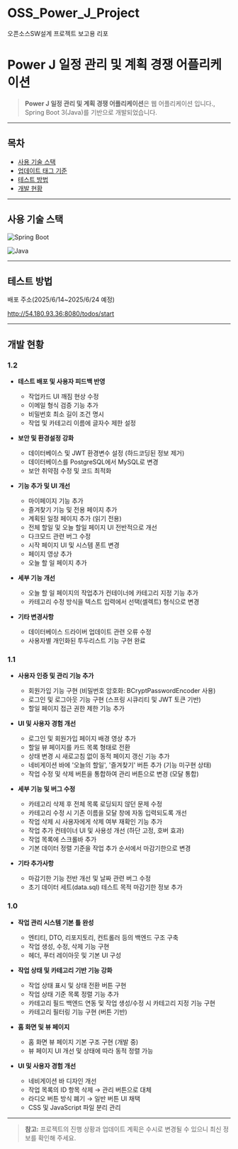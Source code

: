 # OSS_Power_J_Project
오픈소스SW설계 프로젝트 보고용 리포


# Power J 일정 관리 및 계획 경쟁 어플리케이션

> **Power J 일정 관리 및 계획 경쟁 어플리케이션**은 웹 어플리케이션 입니다., Spring Boot 3(Java)를 기반으로 개발되었습니다.

---

## 목차
- [사용 기술 스택](#사용-기술-스택)
- [업데이트 태그 기준](#업데이트-태그-기준)
- [테스트 방법](#테스트-방법)
- [개발 현황](#개발-현황)

---

## 사용 기술 스택 
  ![Spring Boot](https://img.shields.io/badge/Spring%20Boot-6DB33F?style=for-the-badge&logo=springboot&logoColor=white)
  
  ![Java](https://img.shields.io/badge/Java-A0522D?style=for-the-badge&logo=java&logoColor=white)

---

## 테스트 방법

배포 주소(2025/6/14~2025/6/24 예정)

http://54.180.93.36:8080/todos/start

---

## 개발 현황

### 1.2

- **테스트 배포 및 사용자 피드백 반영**
  - 작업카드 UI 깨짐 현상 수정
  - 이메일 형식 검증 기능 추가
  - 비밀번호 최소 길이 조건 명시
  - 작업 및 카테고리 이름에 글자수 제한 설정

- **보안 및 환경설정 강화**
  - 데이터베이스 및 JWT 환경변수 설정 (하드코딩된 정보 제거)
  - 데이터베이스를 PostgreSQL에서 MySQL로 변경
  - 보안 취약점 수정 및 코드 최적화

- **기능 추가 및 UI 개선**
  - 마이페이지 기능 추가
  - 즐겨찾기 기능 및 전용 페이지 추가
  - 계획된 일정 페이지 추가 (읽기 전용)
  - 전체 할일 및 오늘 할일 페이지 UI 전반적으로 개선
  - 다크모드 관련 버그 수정
  - 시작 페이지 UI 및 시스템 폰트 변경
  - 페이지 영상 추가
  - 오늘 할 일 페이지 추가

- **세부 기능 개선**
  - 오늘 할 일 페이지의 작업추가 컨테이너에 카테고리 지정 기능 추가
  - 카테고리 수정 방식을 텍스트 입력에서 선택(셀렉트) 형식으로 변경

- **기타 변경사항**
  - 데이터베이스 드라이버 업데이트 관련 오류 수정
  - 사용자별 개인화된 투두리스트 기능 구현 완료


### 1.1
- **사용자 인증 및 관리 기능 추가**
  - 회원가입 기능 구현 (비밀번호 암호화: BCryptPasswordEncoder 사용)
  - 로그인 및 로그아웃 기능 구현 (스프링 시큐리티 및 JWT 토큰 기반)
  - 할일 페이지 접근 권한 제한 기능 추가

- **UI 및 사용자 경험 개선**
  - 로그인 및 회원가입 페이지 배경 영상 추가
  - 할일 뷰 페이지를 카드 목록 형태로 전환
  - 상태 변경 시 새로고침 없이 동적 페이지 갱신 기능 추가
  - 네비게이션 바에 '오늘의 할일', '즐겨찾기' 버튼 추가 (기능 미구현 상태)
  - 작업 수정 및 삭제 버튼을 통합하여 관리 버튼으로 변경 (모달 통합)

- **세부 기능 및 버그 수정**
  - 카테고리 삭제 후 전체 목록 로딩되지 않던 문제 수정
  - 카테고리 수정 시 기존 이름을 모달 창에 자동 입력되도록 개선
  - 작업 삭제 시 사용자에게 삭제 여부 재확인 기능 추가
  - 작업 추가 컨테이너 UI 및 사용성 개선 (하단 고정, 호버 효과)
  - 작업 목록에 스크롤바 추가
  - 기본 데이터 정렬 기준을 작업 추가 순서에서 마감기한으로 변경

- **기타 추가사항**
  - 마감기한 기능 전반 개선 및 날짜 관련 버그 수정
  - 초기 데이터 세트(data.sql) 테스트 목적 마감기한 정보 추가


### 1.0
- **작업 관리 시스템 기본 틀 완성**
  - 엔티티, DTO, 리포지토리, 컨트롤러 등의 백엔드 구조 구축
  - 작업 생성, 수정, 삭제 기능 구현
  - 헤더, 푸터 레이아웃 및 기본 UI 구성

- **작업 상태 및 카테고리 기반 기능 강화**
  - 작업 상태 표시 및 상태 전환 버튼 구현
  - 작업 상태 기준 목록 정렬 기능 추가
  - 카테고리 필드 백엔드 연동 및 작업 생성/수정 시 카테고리 지정 기능 구현
  - 카테고리 필터링 기능 구현 (버튼 기반)

- **홈 화면 및 뷰 페이지**
  - 홈 화면 뷰 페이지 기본 구조 구현 (개발 중)
  - 뷰 페이지 UI 개선 및 상태에 따라 동적 정렬 가능

- **UI 및 사용자 경험 개선**
  - 네비게이션 바 디자인 개선
  - 작업 목록의 ID 항목 삭제 → 관리 버튼으로 대체
  - 라디오 버튼 방식 폐기 → 일반 버튼 UI 채택
  - CSS 및 JavaScript 파일 분리 관리

---

> **참고:** 프로젝트의 진행 상황과 업데이트 계획은 수시로 변경될 수 있으니 최신 정보를 확인해 주세요.

